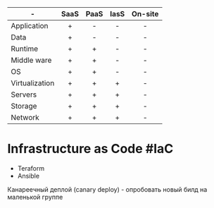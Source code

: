 
\- | SaaS | PaaS | IasS | On-site
--- | :-: | :-: | :-: | :-:
Application | + | - | - | - 
Data | + | - | - | - 
Runtime | + | + | - | - 
Middle ware | + | + | - | - 
OS | + | + | - | - 
Virtualization | + | + | + | - 
Servers | + | + | + | - 
Storage | + | + | + | - 
Network | + | + | + | - 
 

# Infrastructure as Code #IaC
- Teraform
- Ansible

Канареечный деплой (canary deploy) -  опробовать новый билд на маленькой группе
